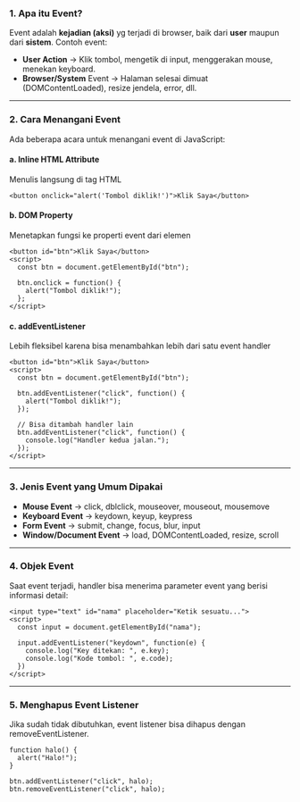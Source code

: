 ### 1. Apa itu Event?
Event adalah __kejadian (aksi)__ yg terjadi di browser, baik dari __user__ maupun dari __sistem__.
Contoh event:
  * __User Action__ -> Klik tombol, mengetik di input, menggerakan mouse, menekan keyboard.
  * __Browser/System__ Event -> Halaman selesai dimuat (DOMContentLoaded), resize jendela, error, dll.

---

### 2. Cara Menangani Event
Ada beberapa acara untuk menangani event di JavaScript: <br>
  #### a. Inline HTML Attribute
  Menulis langsung di tag HTML <br>
  ```
  <button onclick="alert('Tombol diklik!')">Klik Saya</button>
  ```
  #### b. DOM Property
  Menetapkan fungsi ke properti event dari elemen <br>
  ```
  <button id="btn">Klik Saya</button>
  <script>
    const btn = document.getElementById("btn");

    btn.onclick = function() {
      alert("Tombol diklik!");
    };
  </script>
  ```
  #### c. addEventListener
  Lebih fleksibel karena bisa menambahkan lebih dari satu event handler <br>
  ```
  <button id="btn">Klik Saya</button>
  <script>
    const btn = document.getElementById("btn");

    btn.addEventListener("click", function() {
      alert("Tombol diklik!");
    });

    // Bisa ditambah handler lain
    btn.addEventListener("click", function() {
      console.log("Handler kedua jalan.");
    });
  </script>
  ```

---

### 3. Jenis Event yang Umum Dipakai
  * __Mouse Event__ -> click, dblclick, mouseover, mouseout, mousemove
  * __Keyboard Event__ -> keydown, keyup, keypress
  * __Form Event__ -> submit, change, focus, blur, input
  * __Window/Document Event__ -> load, DOMContentLoaded, resize, scroll

---

### 4. Objek Event
Saat event terjadi, handler bisa menerima parameter event yang berisi informasi detail:
  ```
  <input type="text" id="nama" placeholder="Ketik sesuatu...">
  <script>
    const input = document.getElementById("nama");

    input.addEventListener("keydown", function(e) {
      console.log("Key ditekan: ", e.key);
      console.log("Kode tombol: ", e.code);
    })
  </script>
  ```

---

### 5. Menghapus Event Listener
Jika sudah tidak dibutuhkan, event listener bisa dihapus dengan removeEventListener.
  ```
  function halo() {
    alert("Halo!");
  }

  btn.addEventListener("click", halo);
  btn.removeEventListener("click", halo);
  ```